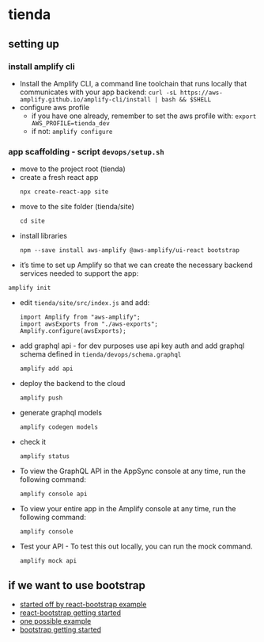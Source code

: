 # tienda

## setting up

### install amplify cli

- Install the Amplify CLI, a command line toolchain that runs locally that communicates with your app backend: `curl -sL https://aws-amplify.github.io/amplify-cli/install | bash && $SHELL`
- configure aws profile
  - if you have one already, remember to set the aws profile with: 
  `export AWS_PROFILE=tienda_dev`
  - if not: 
  `amplify configure`

### app scaffolding - script `devops/setup.sh`

- move to the project root (tienda)
- create a fresh react app
  ```
  npx create-react-app site
  ```
- move to the site folder (tienda/site)
  ```
  cd site
  ```
- install libraries
  ```
  npm --save install aws-amplify @aws-amplify/ui-react bootstrap
  ```
-  it’s time to set up Amplify so that we can create the necessary backend services needed to support the app:
  ```
  amplify init
  ```
- edit `tienda/site/src/index.js` and add:
  ```
  import Amplify from "aws-amplify";
  import awsExports from "./aws-exports";
  Amplify.configure(awsExports);
  ```
- add graphql api - for dev purposes use api key auth and add graphql schema defined in `tienda/devops/schema.graphql`
  ```
  amplify add api
  ```
- deploy the backend to the cloud
  ```
  amplify push
  ```
- generate graphql models
  ```
  amplify codegen models
  ```
- check it
  ```
  amplify status
  ```
- To view the GraphQL API in the AppSync console at any time, run the following command:
  ```
  amplify console api
  ```
- To view your entire app in the Amplify console at any time, run the following command:
  ```
  amplify console
  ```
- Test your API - To test this out locally, you can run the mock command.
  ```
  amplify mock api
  ```

## if we want to use bootstrap
- [started off by react-bootstrap example](https://codesandbox.io/s/github/react-bootstrap/code-sandbox-examples/tree/master/basic-react-router)
- [react-bootstrap getting started](https://react-bootstrap.github.io/getting-started/introduction/)
- [one possible example](https://getbootstrap.com/docs/4.5/examples/pricing/#)
- [bootstrap getting started](https://getbootstrap.com/docs/4.5/getting-started/introduction/)









